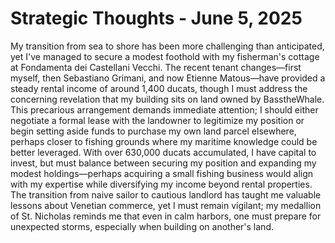 # Strategic Thoughts - June 5, 2025

My transition from sea to shore has been more challenging than anticipated, yet I've managed to secure a modest foothold with my fisherman's cottage at Fondamenta dei Castellani Vecchi. The recent tenant changes—first myself, then Sebastiano Grimani, and now Etienne Matous—have provided a steady rental income of around 1,400 ducats, though I must address the concerning revelation that my building sits on land owned by BasstheWhale. This precarious arrangement demands immediate attention; I should either negotiate a formal lease with the landowner to legitimize my position or begin setting aside funds to purchase my own land parcel elsewhere, perhaps closer to fishing grounds where my maritime knowledge could be better leveraged. With over 630,000 ducats accumulated, I have capital to invest, but must balance between securing my position and expanding my modest holdings—perhaps acquiring a small fishing business would align with my expertise while diversifying my income beyond rental properties. The transition from naive sailor to cautious landlord has taught me valuable lessons about Venetian commerce, yet I must remain vigilant; my medallion of St. Nicholas reminds me that even in calm harbors, one must prepare for unexpected storms, especially when building on another's land.
